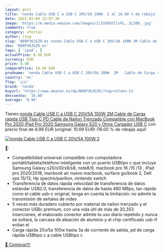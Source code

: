 ```yaml
---
layout: post
title: 'nonda Cable USB C a USB C 20V/5A 100W  2 al 16.00 % de rebaja'
date: 2021-02-04 23:07:30
image: 'https://m.media-amazon.com/images/I/31kDUlClsFL._SL200_.jpg'
comments: true
category: ofertas
author: ring
slug: 'B08P36JGZ9-es nonda Cable USB C a USB C 20V/5A 100W 2M Cable de Carga...'
sku: 'B08P36JGZ9-es'
tags: [ 'ipad', ]
actualPrice: 8.98 EUR
currency: EUR
price: 8.98
comparePrice: 10.69 EUR
prodname: 'nonda Cable USB C a USB C 20V/5A 100W  2M   Cable de Carga rápida USB Tipo C PD  Cable de Nailon Trenzado Compatible con MacBook Pro 2020 iPad Pro 2020 Samsung Galaxy S20 y Otros Cargador USB C'
country: 'es'
flag: '🇪🇸'
brand: 'nonda'
buyurl: 'https://www.amazon.es/dp/B08P36JGZ9/?tag=tolees-21'
descuento: '16.00'
average: '8.98'
---
```


Tienes [nonda Cable USB C a USB C 20V/5A 100W  2M   Cable de Carga rápida USB Tipo C PD  Cable de Nailon Trenzado Compatible con MacBook Pro 2020 iPad Pro 2020 Samsung Galaxy S20 y Otros Cargador USB C](https://www.amazon.es/dp/B08P36JGZ9/?tag=tolees-21) con precio final de  8.98 EUR (original: 10.69 EUR) (16.00 %  de rebaja) aqui!

[![nonda Cable USB C a USB C 20V/5A 100W  2](https://m.media-amazon.com/images/I/31kDUlClsFL._SL200_.jpg)](https://www.amazon.es/dp/B08P36JGZ9/?tag=tolees-21)

🔎:

- Compatibilidad universal compatible con computadora portátil/tableta/teléfono inteligente con un puerto USBtipo c que incluye Samsung Galaxy s20/s10/s9/s8, note8/9, macbook pro 16 /15 /13 , iPad pro 2020/2018, macbook air nuevo macbook, surface go/book 2, Dell xps 15/13, Hp spectre/pavilion, nintendo switch
- Transferencia de datos rápida velocidad de transferencia de datos estándar USB2.0, transferencia de datos de hasta 480 MBps, tan rápido como el cable usb-c original, tenga en cuenta la limitación: no admite la transmisión de señales de video
- 5 veces más duradero cubierto por material de nailon trenzado y el conector USBc premium, con una vida útil de más de 20,353 inserciones, el elaborado conector admite tu uso diario repetido y nunca se soltará, la carcasa de aleación de aluminio y el chip certificado usb-if evitan el
- Carga rápida 20v/5a 100w hasta 3a de corriente de salida, pd de carga rápida USBtipo c a cable USBtipo c

[🛒 Comprar!!!](https://www.amazon.es/dp/B08P36JGZ9/?tag=tolees-21)

